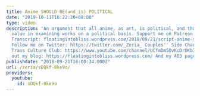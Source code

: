 ```yaml
---
title: Anime SHOULD BE(and is) POLITICAL
date: "2019-10-11T16:22:20+08:00"
type: video
description: 'An argument that all anime, as art, is political, and that there''s
  value in examining works on a political basis. Support me on Patreon: https://www.patreon.com/Zeria
  Transcript: floatingintobliss.wordpress.com/2018/09/21/script-anime-should-beand-is-political/
  Follow me on Twitter: https://twitter.com/_Zeria_ Couples'' Side Channel: https://www.youtube.com/channel/UC9mvbU-HNjLzYqx8ZiHsdBw
  Trans Culture Club: https://www.youtube.com/channel/UCfmDm5OvKcDrDKb3F8sxVrw Check
  out my blog: https://floatingintobliss.wordpress.com/ And my AO3 page: https://archiveofourown.org/users/Zeria/works'
publishdate: "2018-09-21T16:00:34.000Z"
url: /zeria/sDQkf-0ke9o/
providers:
  youtube:
    id: sDQkf-0ke9o
---
```

